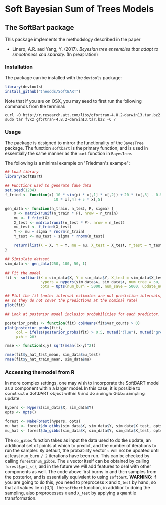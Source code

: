 Soft Bayesian Sum of Trees Models
================

The SoftBart package
--------------------

This package implements the methodology described in the paper

-   Linero, A.R. and Yang, Y. (2017). *Bayesian tree ensembles that adapt to smoothness and sparsity.* (In preapration)

### Installation

The package can be installed with the `devtools` package:

``` r
library(devtools)
install_github("theodds/SoftBART")
```

Note that if you are on OSX, you may need to first run the following commands from the terminal:

    curl -O http://r.research.att.com/libs/gfortran-4.8.2-darwin13.tar.bz2
    sudo tar fvxz gfortran-4.8.2-darwin13.tar.bz2 -C /

### Usage

The package is designed to mirror the functionality of the `BayesTree` package. The function `softbart` is the primary function, and is used in essentially the same manner as the `bart` function in `BayesTree`.

The following is a minimal example on "Friedman's example":

``` r
## Load library
library(SoftBart)

## Functions used to generate fake data
set.seed(1234)
f_fried <- function(x) 10 * sin(pi * x[,1] * x[,2]) + 20 * (x[,3] - 0.5)^2 + 
                      10 * x[,4] + 5 * x[,5]
    
gen_data <- function(n_train, n_test, P, sigma) {
    X <- matrix(runif(n_train * P), nrow = n_train)
    mu <- f_fried(X)
    X_test <- matrix(runif(n_test * P), nrow = n_test)
    mu_test <- f_fried(X_test)
    Y <- mu + sigma * rnorm(n_train)
    Y_test <- mu_test + sigma * rnorm(n_test)
        
    return(list(X = X, Y = Y, mu = mu, X_test = X_test, Y_test = Y_test, mu_test = mu_test))
}

## Simiulate dataset
sim_data <- gen_data(250, 100, 50, 1)
    
## Fit the model
fit <- softbart(X = sim_data$X, Y = sim_data$Y, X_test = sim_data$X_test, 
                hypers = Hypers(sim_data$X, sim_data$Y, num_tree = 50, temperature = 1),
                opts = Opts(num_burn = 5000, num_save = 5000, update_num_tree = FALSE, update_tau = TRUE))
    
## Plot the fit (note: interval estimates are not prediction intervals, 
## so they do not cover the predictions at the nominal rate)
plot(fit)

## Look at posterior model inclusion probabilities for each predictor. 

posterior_probs <- function(fit) colMeans(fit$var_counts > 0)
plot(posterior_probs(fit), 
     col = ifelse(posterior_probs(fit) > 0.5, muted("blue"), muted("green")), 
     pch = 20)

rmse <- function(x,y) sqrt(mean((x-y)^2))

rmse(fit$y_hat_test_mean, sim_data$mu_test)
rmse(fit$y_hat_train_mean, sim_data$mu)
```

### Accessing the model from R

In more complex settings, one may wish to incorporate the SoftBART model as a component within a larger model. In this case, it is possible to construct a SoftBART object within `R` and do a single Gibbs sampling update.

``` r
hypers <- Hypers(sim_data$X, sim_data$Y)
opts <- Opts()

forest <- MakeForest(hypers, opts)
mu_hat <- forest$do_gibbs(sim_data$X, sim_data$Y, sim_data$X_test, opts$num_burn)
mu_hat <- forest$do_gibbs(sim_data$X, sim_data$Y, sim_data$X_test, opts$num_save)
```

The `do_gibbs` function takes as input the data used to do the update, an additional set of points at which to predict, and the number of iterations to run the sampler. By default, the probability vector `s` will not be updated until at least `num_burn / 2` iterations have been run. This can be checked by calling `forest$num_gibbs`. The `s` vector itself can be obtained by calling `forest$get_s()`, and in the future we will add features to deal with other components as well. The code above first burns in and then samples from the posterior, and is essentially equivalent to using `softbart`. **WARNING**: if you are going to do this, you need to preprocess `X` and `X_test` by hand, so that all values lie in \[0,1\]. The `softbart` function, in addition to doing the sampling, also preprocesses `X` and `X_test` by applying a quantile transformation.
